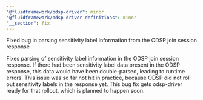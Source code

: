 ```yaml
---
"@fluidframework/odsp-driver": minor
"@fluidframework/odsp-driver-definitions": minor
"__section": fix
---
```

Fixed bug in parsing sensitivity label information from the ODSP join session response

Fixes parsing of sensitivity label information in the ODSP join session response. If there had been sensitivity label data present in the ODSP response, this data would have been double-parsed, leading to runtime errors. This issue was so far not hit in practice, because ODSP did not roll out sensitivity labels in the response yet. This bug fix gets odsp-driver ready for that rollout, which is planned to happen soon.
